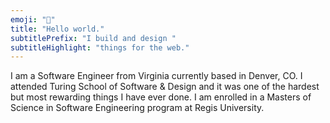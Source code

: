 ```yaml
---
emoji: "👋"
title: "Hello world."
subtitlePrefix: "I build and design "
subtitleHighlight: "things for the web."
---
```


I am a Software Engineer from Virginia currently based in Denver, CO. I attended Turing School of Software & Design and it was one of the hardest but most rewarding things I have ever done. I am enrolled in a Masters of Science in Software Engineering program at Regis University. 